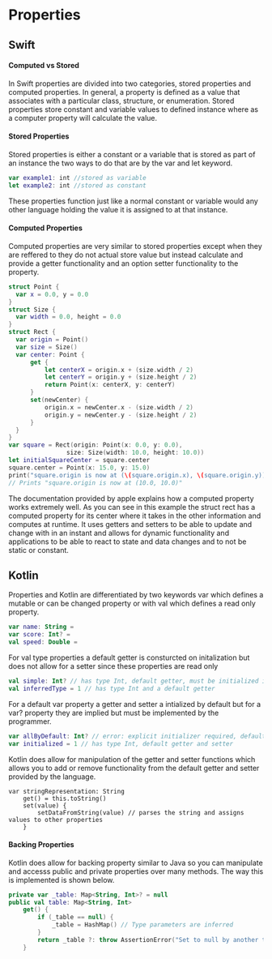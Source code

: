 # **Properties**

## **Swift**

#### **Computed vs Stored**

In Swift properties are divided into two categories, stored properties and computed properties.
In general, a property is defined as a value that associates with a particular class, structure, or enumeration.
Stored properties store constant and variable values to defined instance where as a computer property will calculate the value.

#### **Stored Properties**

Stored properties is either a constant or a variable that is stored as part of an instance the two ways to do that are by the var and let keyword.

```swift
var example1: int //stored as variable
let example2: int //stored as constant
```

These properties function just like a normal constant or variable would any other language holding the value it is assigned to at that instance.

 #### **Computed Properties**
 
 Computed properties are very similar to stored properties except when they are reffered to they do not actual store value but instead calculate and provide a getter functionality and an option setter functionality to the property.
  
  ```swift
  struct Point {
    var x = 0.0, y = 0.0
}
struct Size {
    var width = 0.0, height = 0.0
}
struct Rect {
    var origin = Point()
    var size = Size()
    var center: Point {
        get {
            let centerX = origin.x + (size.width / 2)
            let centerY = origin.y + (size.height / 2)
            return Point(x: centerX, y: centerY)
        }
        set(newCenter) {
            origin.x = newCenter.x - (size.width / 2)
            origin.y = newCenter.y - (size.height / 2)
        }
    }
}
var square = Rect(origin: Point(x: 0.0, y: 0.0),
                  size: Size(width: 10.0, height: 10.0))
let initialSquareCenter = square.center
square.center = Point(x: 15.0, y: 15.0)
print("square.origin is now at (\(square.origin.x), \(square.origin.y))")
// Prints "square.origin is now at (10.0, 10.0)"
```
The documentation provided by apple explains how a computed property works extremely well.  As you can see in this example the struct rect has a computed property for its center where it takes in the other information and computes at runtime.  It uses getters and setters to be able to update and change with in an instant and allows for dynamic functionality and applications to be able to react to state and data changes and to not be static or constant.


## **Kotlin**

Properties and Kotlin are differentiated by two keywords var which defines a mutable or can be changed property or with val which defines a read only property.

```kotlin
var name: String =
var score: Int? =
val speed: Double =
```

For val type properties a default getter is consturcted on initalization but does not allow for a setter since these properties are read only

```kotlin
val simple: Int? // has type Int, default getter, must be initialized in constructor
val inferredType = 1 // has type Int and a default getter
```

For a default var property a getter and setter a intialized by default but for a var? property they are implied but must be implemented by the programmer.

```kotlin
var allByDefault: Int? // error: explicit initializer required, default getter and setter implied
var initialized = 1 // has type Int, default getter and setter
```

Kotlin does allow for manipulation of the getter and setter functions which allows you to add or remove functionality from the default getter and setter provided by the language.

```koltin
var stringRepresentation: String
    get() = this.toString()
    set(value) {
        setDataFromString(value) // parses the string and assigns values to other properties
    }
```

#### **Backing Properties**

Kotlin does allow for backing property similar to Java so you can manipulate and accesss public and private properties over many methods.  The way this is implemented is shown below.

```kotlin
private var _table: Map<String, Int>? = null
public val table: Map<String, Int>
    get() {
        if (_table == null) {
            _table = HashMap() // Type parameters are inferred
        }
        return _table ?: throw AssertionError("Set to null by another thread")
    }
```

